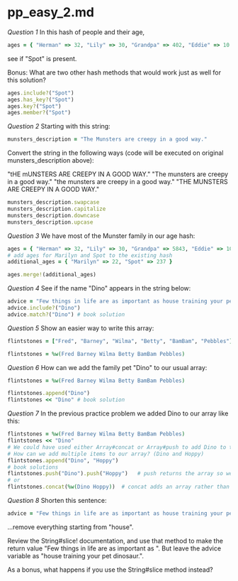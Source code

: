 # pp_easy_2.md

*Question 1*
In this hash of people and their age,
```ruby
ages = { "Herman" => 32, "Lily" => 30, "Grandpa" => 402, "Eddie" => 10 }
```
see if "Spot" is present.

Bonus: What are two other hash methods that would work just as well for this solution?
```ruby
ages.include?("Spot")
ages.has_key?("Spot")
ages.key?("Spot")
ages.member?("Spot")
```

*Question 2*
Starting with this string:
```ruby
munsters_description = "The Munsters are creepy in a good way."
```
Convert the string in the following ways (code will be executed on original munsters_description above):

"tHE mUNSTERS ARE CREEPY IN A GOOD WAY."
"The munsters are creepy in a good way."
"the munsters are creepy in a good way."
"THE MUNSTERS ARE CREEPY IN A GOOD WAY."

```ruby
munsters_description.swapcase
munsters_description.capitalize
munsters_description.downcase
munsters_description.upcase
```

*Question 3*
We have most of the Munster family in our age hash:
```ruby
ages = { "Herman" => 32, "Lily" => 30, "Grandpa" => 5843, "Eddie" => 10 }
# add ages for Marilyn and Spot to the existing hash
additional_ages = { "Marilyn" => 22, "Spot" => 237 }

ages.merge!(additional_ages)
```

*Question 4*
See if the name "Dino" appears in the string below:
```ruby
advice = "Few things in life are as important as house training your pet dinosaur."
advice.include?("Dino")
advice.match?("Dino") # book solution
```

*Question 5*
Show an easier way to write this array:
```ruby
flintstones = ["Fred", "Barney", "Wilma", "Betty", "BamBam", "Pebbles"]

flintstones = %w(Fred Barney Wilma Betty BamBam Pebbles)
```

*Question 6*
How can we add the family pet "Dino" to our usual array:
```ruby
flintstones = %w(Fred Barney Wilma Betty BamBam Pebbles)

flintstones.append("Dino")
flintstones << "Dino" # book solution
```

*Question 7*
In the previous practice problem we added Dino to our array like this:
```ruby
flintstones = %w(Fred Barney Wilma Betty BamBam Pebbles)
flintstones << "Dino"
# We could have used either Array#concat or Array#push to add Dino to the family.
# How can we add multiple items to our array? (Dino and Hoppy)
flintstones.append("Dino", "Hoppy")
# book solutions
flintstones.push("Dino").push("Hoppy")   # push returns the array so we can chain
# or
flintstones.concat(%w(Dino Hoppy))  # concat adds an array rather than one item
```

*Question 8*
Shorten this sentence:
```ruby
advice = "Few things in life are as important as house training your pet dinosaur."
```
...remove everything starting from "house".

Review the String#slice! documentation, and use that method to make the return value "Few things in life are as important as ". But leave the advice variable as "house training your pet dinosaur.".

As a bonus, what happens if you use the String#slice method instead?


